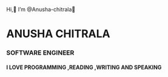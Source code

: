  Hi,👋 I’m @Anusha-chitrala👧
 <H1>ANUSHA CHITRALA</H1>
 <H3>SOFTWARE ENGINEER</H3>
 <H4>I LOVE PROGRAMMING ,READING ,WRITING AND SPEAKING</H4>
